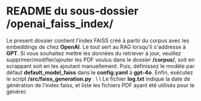 # README du sous-dossier /openai_faiss_index/

Le present dossier contient l'index FAISS créé à partir du corpus avec les embeddings de chez **OpenAI**. Le tout sert au RAG lorsqu'il s'addresse à **GPT**.
Si vous souhaitez mettre les données du retriever à jour, veuillez supprimer/modifier/ajouter les PDF voulus dans le dossier **/corpus/**, soit en scrappant soit en les ajoutant manuellement.
Puis, définissez le modèle par défaut **default_model_faiss** dans le **config.yaml** à **gpt-4o**. Enfin, exécutez le script **/src/faiss_generation.py** . \ \ Le fichier **log.txt** indique la 
date de génération de l'index faiss, et liste les fichiers PDF ayant été utilisés pour le générer.